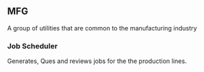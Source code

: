 ## MFG

A group of utilities that are common to the manufacturing industry

### Job Scheduler

Generates, Ques and reviews jobs for the the production lines.
